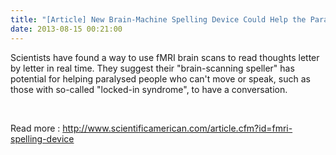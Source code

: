 ```yaml
---
title: "[Article] New Brain-Machine Spelling Device Could Help the Paralyzed Communicate"
date: 2013-08-15 00:21:00
---
```


Scientists have found a way to use fMRI brain scans to read thoughts letter by letter in real time. They suggest their "brain-scanning speller" has potential for helping paralysed people who can't move or speak, such as those with so-called "locked-in syndrome", to have a conversation.

 

Read more : <http://www.scientificamerican.com/article.cfm?id=fmri-spelling-device>

